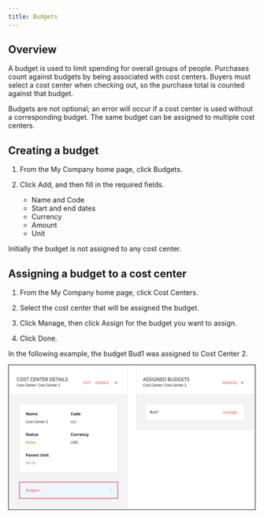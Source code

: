 ```yaml
---
title: Budgets
---
```


## Overview

A budget is used to limit spending for overall groups of people. Purchases count against budgets by being associated with cost centers. Buyers must select a cost center when checking out, so the purchase total is counted against that budget.

Budgets are not optional; an error will occur if a cost center is used without a corresponding budget. The same budget can be assigned to multiple cost centers.

## Creating a budget

1. From the My Company home page, click Budgets.

2. Click Add, and then fill in the required fields.

   - Name and Code
   - Start and end dates
   - Currency
   - Amount
   - Unit

Initially the budget is not assigned to any cost center.

## Assigning a budget to a cost center

1. From the My Company home page, click Cost Centers.

2. Select the cost center that will be assigned the budget.

3. Click Manage, then click Assign for the budget you want to assign.

4. Click Done.

In the following example, the budget Bud1 was assigned to Cost Center 2.

<img src="assets/bud1-cc2.png" alt="" width="500" border="1px" />
